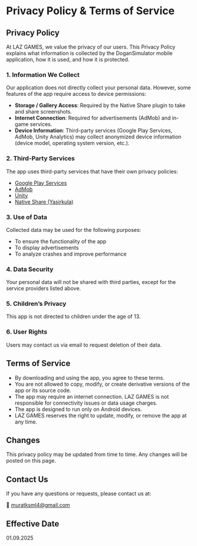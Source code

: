 # Privacy Policy & Terms of Service

## Privacy Policy

At LAZ GAMES, we value the privacy of our users. This Privacy Policy explains what information is collected by the DoganSimulator mobile application, how it is used, and how it is protected.

### 1. Information We Collect

Our application does not directly collect your personal data. However, some features of the app require access to device permissions:

- **Storage / Gallery Access**: Required by the Native Share plugin to take and share screenshots.
- **Internet Connection**: Required for advertisements (AdMob) and in-game services.
- **Device Information**: Third-party services (Google Play Services, AdMob, Unity Analytics) may collect anonymized device information (device model, operating system version, etc.).

### 2. Third-Party Services

The app uses third-party services that have their own privacy policies:

- [Google Play Services](https://policies.google.com/privacy)
- [AdMob](https://support.google.com/admob/answer/6128543)
- [Unity](https://unity.com/legal/privacy-policy)
- [Native Share (Yasirkula)](https://github.com/yasirkula/UnityNativeShare)

### 3. Use of Data

Collected data may be used for the following purposes:

- To ensure the functionality of the app
- To display advertisements
- To analyze crashes and improve performance

### 4. Data Security

Your personal data will not be shared with third parties, except for the service providers listed above.

### 5. Children’s Privacy

This app is not directed to children under the age of 13.

### 6. User Rights

Users may contact us via email to request deletion of their data.

## Terms of Service

- By downloading and using the app, you agree to these terms.
- You are not allowed to copy, modify, or create derivative versions of the app or its source code.
- The app may require an internet connection. LAZ GAMES is not responsible for connectivity issues or data usage charges.
- The app is designed to run only on Android devices.
- LAZ GAMES reserves the right to update, modify, or remove the app at any time.

## Changes

This privacy policy may be updated from time to time. Any changes will be posted on this page.

## Contact Us

If you have any questions or requests, please contact us at:

📧 [muratksml4@gmail.com](mailto:muratksml4@gmail.com)

## Effective Date

01.09.2025
